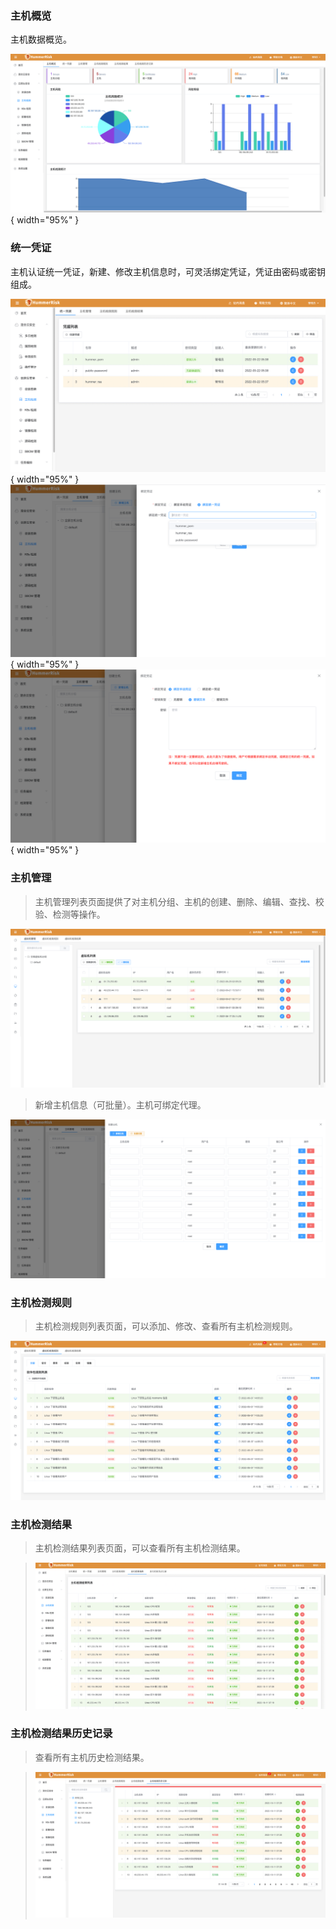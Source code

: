 ### 主机概览

主机数据概览。

![主机检测](../img/release/0.4.0/server.png){ width="95%" }

### 统一凭证

主机认证统一凭证，新建、修改主机信息时，可灵活绑定凭证，凭证由密码或密钥组成。

![主机检测](../img/release/0.3.2/server.png){ width="95%" }
![主机检测](../img/release/0.3.2/server2.png){ width="95%" }
![主机检测](../img/release/0.3.2/server3.png){ width="95%" }

### 主机管理

> 主机管理列表页面提供了对主机分组、主机的创建、删除、编辑、查找、校验、检测等操作。

![主机管理](../img/user/server.png)

> 新增主机信息（可批量）。主机可绑定代理。

![主机管理](../img/user/server_add.png)

### 主机检测规则

> 主机检测规则列表页面，可以添加、修改、查看所有主机检测规则。

![主机检测规则](../img/user/server_rule.png)

### 主机检测结果

> 主机检测结果列表页面，可以查看所有主机检测结果。

> ![主机检测结果](../img/release/0.4.0/server2.png)

### 主机检测结果历史记录

> 查看所有主机历史检测结果。

> ![主机检测结果](../img/release/0.4.0/server3.png)
